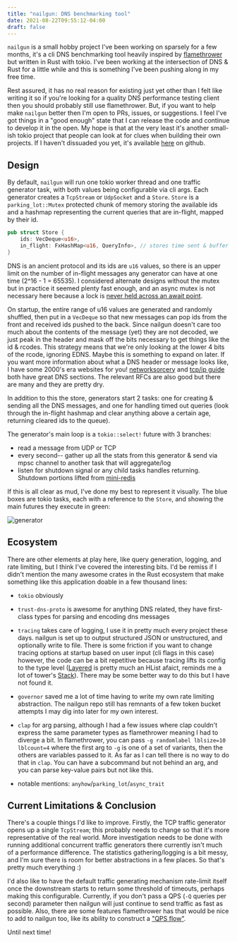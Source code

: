 ```yaml
---
title: "nailgun: DNS benchmarking tool"
date: 2021-08-22T09:55:12-04:00
draft: false
---
```


`nailgun` is a small hobby project I've been working on sparsely for a few months, it's a cli DNS benchmarking tool heavily inspired by [flamethrower](https://github.com/DNS-OARC/flamethrower) but written in Rust with tokio. I've been working at the intersection of DNS & Rust for a little while and this is something I've been pushing along in my free time.

Rest assured, it has no real reason for existing just yet other than I felt like writing it so if you're looking for a quality DNS performance testing client then you should probably still use flamethrower. But, if you want to help make `nailgun` better then I'm open to PRs, issues, or suggestions. I feel I've got things in a "good enough" state that I can release the code and continue to develop it in the open. My hope is that at the very least it's another small-ish tokio project that people can look at for clues when building their own projects. If I haven't dissuaded you yet, it's available [here](https://github.com/leshow/nailgun) on github.

## Design

By default, `nailgun` will run one tokio worker thread and one traffic generator task, with both values being configurable via cli args. Each generator creates a `TcpStream` or `UdpSocket` and a `Store`. `Store` is a `parking_lot::Mutex` protected chunk of memory storing the available ids and a hashmap representing the current queries that are in-flight, mapped by their id.

```rust
pub struct Store {
    ids: VecDeque<u16>,
    in_flight: FxHashMap<u16, QueryInfo>, // stores time sent & buffer len
}
```

DNS is an ancient protocol and its ids are `u16` values, so there is an upper limit on the number of in-flight messages any generator can have at one time (2^16 - 1 = 65535). I considered alternate designs without the mutex but in practice it seemed plenty fast enough, and an async mutex is not necessary here because a lock is [never held across an await point](https://tokio-rs.github.io/tokio/doc/tokio/sync/struct.Mutex.html#which-kind-of-mutex-should-you-use).

On startup, the entire range of u16 values are generated and randomly shuffled, then put in a `VecDeque` so that new messages can pop ids from the front and received ids pushed to the back. Since nailgun doesn't care too much about the contents of the message (yet) they are not decoded, we just peak in the header and mask off the bits necessary to get things like the id & rcodes. This strategy means that we're only looking at the lower 4 bits of the rcode, ignoring EDNS. Maybe this is something to expand on later. If you want more information about what a DNS header or message looks like, I have some 2000's era websites for you! [networksorcery](http://www.networksorcery.com/enp/default.htm) and [tcp/ip guide](http://www.tcpipguide.com/free/t_DNSMessageHeaderandQuestionSectionFormat.htm) both have great DNS sections. The relevant RFCs are also good but there are many and they are pretty dry.

In addition to this the store, generators start 2 tasks: one for creating & sending all the DNS messages, and one for handling timed out queries (look through the in-flight hashmap and clear anything above a certain age, returning cleared ids to the queue).

The generator's main loop is a `tokio::select!` future with 3 branches:

- read a message from UDP or TCP
- every second-- gather up all the stats from this generator & send via mpsc channel to another task that will aggregate/log
- listen for shutdown signal or any child tasks handles returning. Shutdown portions lifted from [mini-redis](https://github.com/tokio-rs/mini-redis)

If this is all clear as mud, I've done my best to represent it visually. The blue boxes are tokio tasks, each with a reference to the `Store`, and showing the main futures they execute in green:

![generator](/nailgun/nailgun_generator.jpg)

## Ecosystem

There are other elements at play here, like query generation, logging, and rate limiting, but I think I've covered the interesting bits. I'd be remiss if I didn't mention the many awesome crates in the Rust ecosystem that make something like this application doable in a few thousand lines:

- `tokio` obviously

- `trust-dns-proto` is awesome for anything DNS related, they have first-class types for parsing and encoding dns messages

- `tracing` takes care of logging, I use it in pretty much every project these days. nailgun is set up to output structured JSON or unstructured, and optionally write to file. There is some friction if you want to change tracing options at startup based on user input (cli flags in this case) however, the code can be a bit repetitive because tracing lifts its config to the type level ([Layered](https://docs.rs/tracing-subscriber/0.2.20/tracing_subscriber/layer/struct.Layered.html) is pretty much an HList afaict, reminds me a lot of tower's [Stack](https://github.com/tower-rs/tower/blob/master/tower-layer/src/stack.rs#L6)). There may be some better way to do this but I have not found it.

- `governor` saved me a lot of time having to write my own rate limiting abstraction. The nailgun repo still has remnants of a few token bucket attempts I may dig into later for my own interest.

- `clap` for arg parsing, although I had a few issues where clap couldn't express the same parameter types as flamethrower meaning I had to diverge a bit. In flamethrower, you can pass `-g randomlabel lblsize=10 lblcount=4` where the first arg to `-g` is one of a set of variants, then the others are variables passed to it. As far as I can tell there is no way to do that in `clap`. You can have a subcommand but not behind an arg, and you can parse key-value pairs but not like this.

- notable mentions: `anyhow`/`parking_lot`/`async_trait`

## Current Limitations & Conclusion

There's a couple things I'd like to improve. Firstly, the TCP traffic generator opens up a single `TcpStream`; this probably needs to change so that it's more representative of the real world. More investigation needs to be done with running additional concurrent traffic generators there currently isn't much of a performance difference. The statistics gathering/logging is a bit messy, and I'm sure there is room for better abstractions in a few places. So that's pretty much everything :)

I'd also like to have the default traffic generating mechanism rate-limit itself once the downstream starts to return some threshold of timeouts, perhaps making this configurable. Currently, if you don't pass a QPS (`-Q` queries per second) parameter then nailgun will just continue to send traffic as fast as possible. Also, there are some features flamethrower has that would be nice to add to nailgun too, like its ability to construct a ["QPS flow"](https://github.com/DNS-OARC/flamethrower#dynamic-qps-flow).

Until next time!
